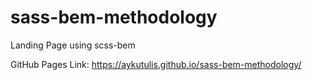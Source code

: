 # sass-bem-methodology

Landing Page using scss-bem

GitHub Pages Link: https://aykutulis.github.io/sass-bem-methodology/
